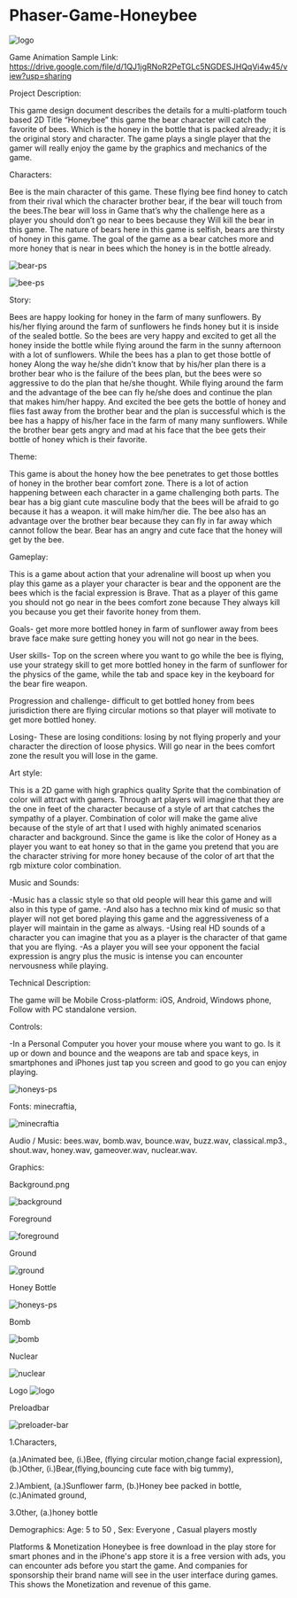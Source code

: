 




# Phaser-Game-Honeybee


![logo](https://user-images.githubusercontent.com/72955529/96548211-06bdac00-12e0-11eb-9091-03047898a5d6.png)



Game Animation Sample Link:
https://drive.google.com/file/d/1QJ1jgRNoR2PeTGLc5NGDESJHQqVi4w45/view?usp=sharing

Project Description:

This game design document describes the details for a multi-platform touch based 2D Title “Honeybee” this game the bear character will catch the favorite of bees.
Which is the honey in the bottle that is packed already; it is the original story and character. The game plays a single player that the gamer will really enjoy the game by the graphics and mechanics of
the game.


Characters:
 
Bee is the main character of this game. These flying bee find honey to catch from their rival which the character brother bear, if the bear will touch from the bees.The bear will loss in
Game that’s why the challenge here as a player you should don’t go near to bees because they
Will kill the bear in this game. The nature of bears here in this game is selfish, bears are thirsty of honey in this game. The goal of the game as a bear catches more and more honey that is near in bees which the honey is in the bottle already.

![bear-ps](https://user-images.githubusercontent.com/72955529/96548239-163cf500-12e0-11eb-8cf6-619b22baf558.png)

![bee-ps](https://user-images.githubusercontent.com/72955529/96548277-294fc500-12e0-11eb-8e9c-f16a88c79183.png)

Story:
 
Bees are happy looking for honey in the farm of  many sunflowers. By his/her flying around the farm of sunflowers he finds honey but it is inside of the sealed bottle. So the bees are very happy and excited to get all the honey inside the bottle while flying around the farm in the sunny afternoon with a lot of sunflowers. While the bees has a plan to get those bottle of honey
Along the way he/she didn’t know that by his/her plan there is a brother bear who is the failure of the bees plan, but the bees were so aggressive to do the plan that he/she thought. While flying around the farm and the advantage of the bee can fly he/she does and continue the plan that makes him/her happy. And excited the bee gets the bottle of honey and flies fast away from the brother bear and the plan is successful which is the bee has a happy of his/her face in the farm of many many sunflowers. While the brother bear gets angry and mad at his face that the bee gets their bottle of honey which is their favorite.  


Theme:
 
This game is about the honey how the bee penetrates to get those bottles of honey in the brother bear comfort zone. There is a lot of action happening between each character in a game challenging both parts. The bear has a big giant cute masculine body that the bees will be afraid to go because it has a weapon.
it will make him/her die. The bee also has an advantage over the brother bear because they can fly in far away which cannot follow the bear. Bear has an angry and cute face that the honey will get by the bee.


Gameplay:
 
This is a game about action that your adrenaline will boost up when you play this game as a player your character is bear and the opponent are the bees which is the facial expression is
Brave. That as a player of this game you should not go near in the bees comfort zone because
They always kill you because you get their favorite honey from them.
 
Goals- get more more bottled honey in farm of sunflower away from bees brave face make sure getting honey you will not go near in the bees.
 
User skills- Top on the screen where you want to go while the bee is flying, use your strategy skill to get more bottled honey in the farm of sunflower for the physics of the game, while the tab and space key in the keyboard for the bear fire weapon.
 
Progression and challenge- difficult to get bottled honey from  bees jurisdiction there are flying circular motions so that player will motivate to get more bottled honey.
 
Losing- These are losing conditions: losing by not flying properly and your character the direction of loose physics.
Will go near in the bees comfort zone the result you will lose in the game.
 
 
Art style:
 
This is a 2D game with high graphics quality Sprite that the combination of color will attract with gamers. Through art players will imagine that they are the one in feet of the character because of a style of art that catches the sympathy of a player. Combination of color will make the game alive because of the style of art that I used with highly animated scenarios character and background. Since the game is like the color of Honey as a player you want to eat honey so that in the game you pretend that you are the character striving for more honey because of the color of art that the rgb mixture color combination.
 
Music and Sounds:
 
-Music has a classic style so that old people will hear this game and will also in this type of game.
-And also has a techno mix kind of music so that player will not get bored playing this game and the aggressiveness of a player will maintain in the game as always.
-Using real HD sounds of a character you can imagine that you as a player is the character of that game that you are flying.
-As a player you will see your opponent the facial expression is angry plus the music is intense you can encounter nervousness while playing.
 
Technical Description:
 
The game will be Mobile Cross-platform: iOS, Android, Windows phone, Follow with PC standalone version.
 
Controls:
 
-In a Personal Computer you hover your mouse where you want to go. Is it up or down and bounce and the weapons are tab and space keys, in smartphones and iPhones just tap you screen and good to go you can enjoy playing.

![honeys-ps](https://user-images.githubusercontent.com/72955529/96548314-38cf0e00-12e0-11eb-9e18-b4a3176b5de7.png)

Fonts: minecraftia,


![minecraftia](https://user-images.githubusercontent.com/72955529/96548355-4a181a80-12e0-11eb-9a5e-c3481d5bd45e.png)

Audio / Music: bees.wav, bomb.wav, bounce.wav, buzz.wav, classical.mp3., shout.wav, honey.wav, gameover.wav, nuclear.wav.

Graphics: 

Background.png  

![background](https://user-images.githubusercontent.com/72955529/96548408-6451f880-12e0-11eb-82d5-e819e5b625fe.png)

Foreground

![foreground](https://user-images.githubusercontent.com/72955529/96548460-80ee3080-12e0-11eb-81ef-618478198bc7.png)

Ground

![ground](https://user-images.githubusercontent.com/72955529/96549357-f60e3580-12e1-11eb-9810-0a5c04dd3ac2.png)

Honey Bottle

![honeys-ps](https://user-images.githubusercontent.com/72955529/96548490-8ea3b600-12e0-11eb-91e3-d8044f9b7be6.png)

Bomb

![bomb](https://user-images.githubusercontent.com/72955529/96548517-9bc0a500-12e0-11eb-95b5-ef9c9e5ab552.png)

Nuclear

![nuclear](https://user-images.githubusercontent.com/72955529/96548527-a11def80-12e0-11eb-94a0-a6dd7927674d.png)

Logo
![logo](https://user-images.githubusercontent.com/72955529/96548557-aed37500-12e0-11eb-9c81-9f2ceee63cdc.png)

Preloadbar

![preloader-bar](https://user-images.githubusercontent.com/72955529/96548577-b6931980-12e0-11eb-9048-1e7fb562defd.png)

1.Characters,

 (a.)Animated bee,
 (i.)Bee, (flying circular motion,change facial expression),
 (b.)Other,
 (i.)Bear,(flying,bouncing cute face with big tummy),

2.)Ambient,
 (a.)Sunflower farm,
 (b.)Honey bee packed in bottle,
 (c.)Animated ground,
   
3.Other,
 (a.)honey bottle
                              	
Demographics:
Age: 5 to 50 , Sex: Everyone , Casual players mostly
 
Platforms & Monetization 
Honeybee is free download in the play store for smart phones and in the iPhone's app store it is a free version with ads, you can encounter ads before you start the game. And companies for sponsorship their brand name will see in the user interface during games. This shows the Monetization and revenue of this game.  
	







 
	 
 
 
 
 
 
 
 
 
 
                 

